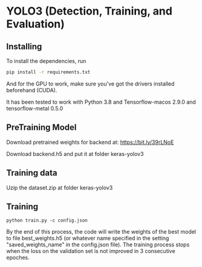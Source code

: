 # YOLO3 (Detection, Training, and Evaluation)

## Installing

To install the dependencies, run
```bash
pip install -r requirements.txt
```
And for the GPU to work, make sure you've got the drivers installed beforehand (CUDA).

It has been tested to work with Python 3.8 and Tensorflow-macos 2.9.0 and tensorflow-metal 0.5.0

## PreTraining Model 

Download pretrained weights for backend at:
https://bit.ly/39rLNoE 

Download backend.h5 and put it at folder keras-yolov3

## Training data
Uzip the dataset.zip at folder keras-yolov3

## Training

`python train.py -c config.json`

By the end of this process, the code will write the weights of the best model to file best_weights.h5 (or whatever name specified in the setting "saved_weights_name" in the config.json file). The training process stops when the loss on the validation set is not improved in 3 consecutive epoches.
